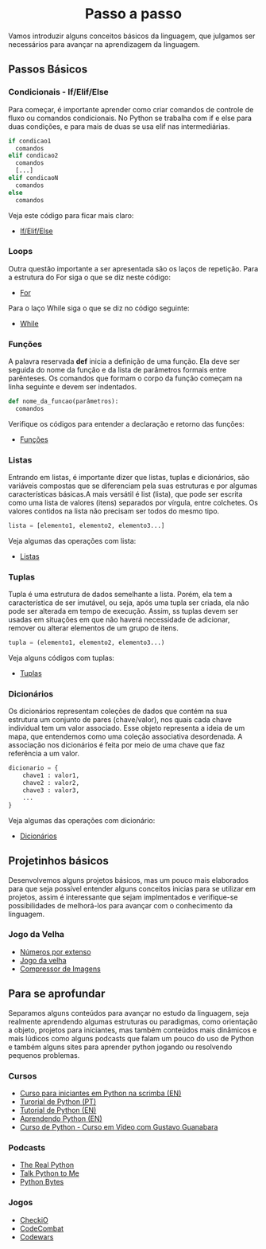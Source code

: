 <h1 align="center">
Passo a passo
</h1>
Vamos introduzir alguns conceitos básicos da linguagem, que julgamos ser necessários para avançar na aprendizagem da linguagem.

## Passos Básicos

### Condicionais - If/Elif/Else
Para começar, é importante aprender como criar comandos de controle de fluxo ou comandos condicionais. No Python se trabalha com if e else para duas condições, e para mais de duas se usa elif nas intermediárias.

```python
if condicao1
  comandos
elif condicao2
  comandos
  [...]
elif condicaoN
  comandos
else
  comandos
```

Veja este código para ficar mais claro:
* [If/Elif/Else](https://github.com/ebrendon/Desenvolvedor_Python/blob/master/Treinamento/Basico/if_else.py)

### Loops
Outra questão importante a ser apresentada são os laços de repetição.
Para a estrutura do For siga o que se diz neste código:
* [For](https://github.com/ebrendon/Desenvolvedor_Python/blob/master/Treinamento/Basico/for.py)

Para o laço While siga o que se diz no código seguinte:
* [While](https://github.com/ebrendon/Desenvolvedor_Python/blob/master/Treinamento/Basico/while.py)

### Funções
A palavra reservada **def** inicia a definição de uma função. Ela deve ser seguida do nome da função e da lista de parâmetros formais entre parênteses. Os comandos que formam o corpo da função começam na linha seguinte e devem ser indentados.

```python
def nome_da_funcao(parâmetros):
  comandos
```

Verifique os códigos para entender a declaração e retorno das funções:
* [Funções](https://github.com/ebrendon/Desenvolvedor_Python/tree/master/Treinamento/Funções)

### Listas
Entrando em listas, é importante dizer que listas, tuplas e dicionários, são variáveis compostas que se diferenciam pela suas estruturas e por algumas características básicas.A mais versátil é list (lista), que pode ser escrita como uma lista de valores (itens) separados por vírgula, entre colchetes. Os valores contidos na lista não precisam ser todos do mesmo tipo.

```python
lista = [elemento1, elemento2, elemento3...]
```

Veja algumas das operações com lista:
* [Listas](https://github.com/ebrendon/Desenvolvedor_Python/tree/master/Treinamento/Listas)

### Tuplas
Tupla é uma estrutura de dados semelhante a lista. Porém, ela tem a característica de ser imutável, ou seja, após uma tupla ser criada, ela não pode ser alterada em tempo de execução. Assim, ss tuplas devem ser usadas em situações em que não haverá necessidade de adicionar, remover ou alterar elementos de um grupo de itens.

```python
tupla = (elemento1, elemento2, elemento3...)
```
Veja alguns códigos com tuplas:
* [Tuplas](https://github.com/ebrendon/Desenvolvedor_Python/tree/master/Treinamento/Tuplas)

### Dicionários
Os dicionários representam coleções de dados que contém na sua estrutura um conjunto de pares (chave/valor), nos quais cada chave individual tem um valor associado. Esse objeto representa a ideia de um mapa, que entendemos como uma coleção associativa desordenada. A associação nos dicionários é feita por meio de uma chave que faz referência a um valor.

```python
dicionario = {
    chave1 : valor1,
    chave2 : valor2,
    chave3 : valor3,
    ...
}
```
Veja algumas das operações com dicionário:
* [Dicionários](https://github.com/ebrendon/Desenvolvedor_Python/tree/master/Treinamento/Dicionários)

## Projetinhos básicos
Desenvolvemos alguns projetos básicos, mas um pouco mais elaborados para que seja possível entender alguns conceitos inicias para se utilizar em projetos, assim é interessante que sejam implmentados e verifique-se possibilidades de melhorá-los para avançar com o conhecimento da linguagem.
### Jogo da Velha
* [Números por extenso](https://github.com/ebrendon/Desenvolvedor_Python/blob/master/Argenton_Projeto_Final.ipynb)
* [Jogo da velha](https://github.com/ebrendon/Desenvolvedor_Python/blob/master/Treinamento/Projetos/jogo_da_velha.py)
* [Compressor de Imagens](https://github.com/ebrendon/Desenvolvedor_Python/blob/master/Treinamento/Projetos/coprimir_imagens.py)

## Para se aprofundar
Separamos alguns conteúdos para avançar no estudo da linguagem, seja realmente aprendendo algumas estruturas ou paradigmas, como orientação a objeto, projetos para iniciantes, mas também conteúdos mais dinâmicos e mais lúdicos como alguns podcasts que falam um pouco do uso de Python e também alguns sites para aprender python jogando ou resolvendo pequenos problemas.

### Cursos
* [Curso para iniciantes em Python na scrimba (EN)](https://scrimba.com/learn/python)
* [Turorial de Python (PT)](http://turing.com.br/pydoc/2.7/tutorial/)
* [Tutorial de Python (EN)](https://docs.python.org/3/tutorial/index.html)
* [Aprendendo Python (EN)](https://python-guide-pt-br.readthedocs.io/pt_BR/latest/intro/learning.html)
* [Curso de Python - Curso em Vídeo com Gustavo Guanabara](https://www.youtube.com/watch?v=S9uPNppGsGo&list=PLvE-ZAFRgX8hnECDn1v9HNTI71veL3oW0)
### Podcasts
* [The Real Python](https://podcasts.google.com/feed/aHR0cHM6Ly9yZWFscHl0aG9uLmNvbS9wb2RjYXN0cy9ycHAvZmVlZA?sa=X&ved=0CAMQ4aUDahcKEwio946B_aXzAhUAAAAAHQAAAAAQAg)
* [Talk Python to Me](https://podcasts.google.com/feed/aHR0cHM6Ly90YWxrcHl0aG9uLmZtL2VwaXNvZGVzL3Jzcw?hl=pt-BR)
* [Python Bytes](https://podcasts.google.com/feed/aHR0cHM6Ly9weXRob25ieXRlcy5mbS9lcGlzb2Rlcy9yc3M?sa=X&ved=0CAMQ4aUDahcKEwjIz_yA_aXzAhUAAAAAHQAAAAAQAg)

### Jogos
* [CheckiO](https://checkio.org)
* [CodeCombat](https://codecombat.com)
* [Codewars](https://www.codewars.com)

